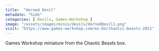 ```yaml
---
title:  "Horned Devil"
metadate: "hide"
categories: [ Devils, Games-Workshop ]
image: "/assets/images/minis/devils/HornedDevil1.png"
visit: "https://www.games-workshop.com/en-EU/chaotic-beasts-2022"
---
```

Games Workshop miniature from the Chaotic Beasts box.